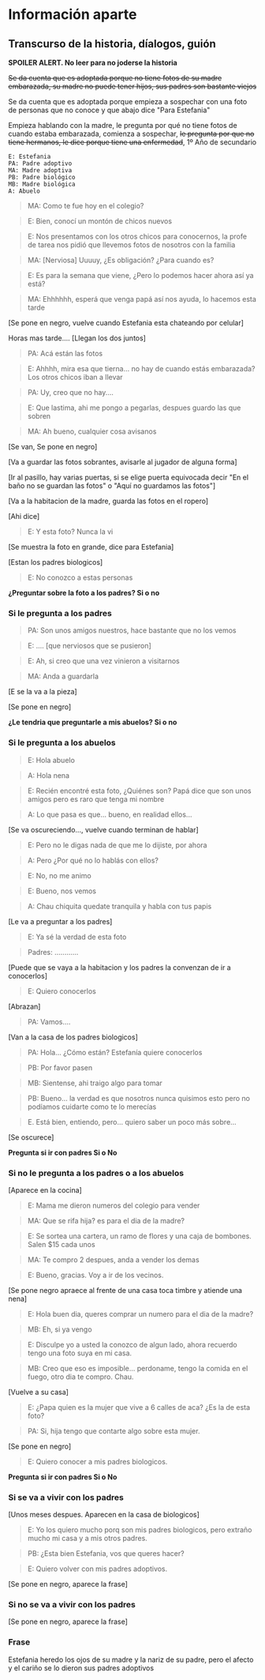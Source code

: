 Información aparte
==================

Transcurso de la historia, díalogos, guión
------------------------------------------
**SPOILER ALERT. No leer para no joderse la historia**

~~Se da cuenta que es adoptada porque no tiene fotos de su madre embarazada, su madre no puede tener hijos, sus padres son bastante viejos~~

Se da cuenta que es adoptada porque empieza a sospechar con una foto de personas que no conoce y que abajo dice "Para Estefania"

Empieza hablando con la madre, le pregunta por qué no tiene fotos de cuando estaba embarazada, comienza a sospechar, ~~le pregunta por que no tiene hermanos, le dice porque tiene una enfermedad~~, 1º Año de secundario

```
E: Estefania
PA: Padre adoptivo
MA: Madre adoptiva
PB: Padre biológico
MB: Madre biológica
A: Abuelo
```

> MA: Como te fue hoy en el colegio?

> E: Bien, conocí un montón de chicos nuevos

> E: Nos presentamos con los otros chicos para conocernos, la profe de tarea nos pidió que llevemos fotos de nosotros con la familia

> MA: [Nerviosa] Uuuuy, ¿Es obligación? ¿Para cuando es?

> E: Es para la semana que viene, ¿Pero lo podemos hacer ahora así ya está?

> MA: Ehhhhhh, esperá que venga papá así nos ayuda, lo hacemos esta tarde

[Se pone en negro, vuelve cuando Estefania esta chateando por celular]

Horas mas tarde.... [Llegan los dos juntos]

> PA: Acá están las fotos

> E: Ahhhh, mira esa que tierna... no hay de cuando estás embarazada? Los otros chicos iban a llevar

> PA: Uy, creo que no hay....

> E: Que lastima, ahi me pongo a pegarlas, despues guardo las que sobren

> MA: Ah bueno, cualquier cosa avisanos

[Se van, Se pone en negro]

[Va a guardar las fotos sobrantes, avisarle al jugador de alguna forma]

[Ir al pasillo, hay varias puertas, si se elige puerta equivocada decir "En el baño no se guardan las fotos" o "Aquí no guardamos las fotos"]

[Va a la habitacion de la madre, guarda las fotos en el ropero]

[Ahi dice]

> E: Y esta foto? Nunca la vi

[Se muestra la foto en grande, dice para Estefania]

[Estan los padres biologicos]

> E: No conozco a estas personas

**¿Preguntar sobre la foto a los padres? Si o no**

### Si le pregunta a los padres

> PA: Son unos amigos nuestros, hace bastante que no los vemos

> E: .... [que nerviosos que se pusieron]

> E: Ah, si creo que una vez vinieron a visitarnos

> MA: Anda a guardarla

[E se la va a la pieza]

[Se pone en negro]

**¿Le tendria que preguntarle a mis abuelos? Si o no**

### Si le pregunta a los abuelos

> E: Hola abuelo

> A: Hola nena

> E: Recién encontré esta foto, ¿Quiénes son? Papá dice que son unos amigos pero es raro que tenga mi nombre

> A: Lo que pasa es que... bueno, en realidad ellos...

[Se va oscureciendo..., vuelve cuando terminan de hablar]

> E: Pero no le digas nada de que me lo dijiste, por ahora

> A: Pero ¿Por qué no lo hablás con ellos?

> E: No, no me animo

> E: Bueno, nos vemos

> A: Chau chiquita quedate tranquila y habla con tus papis

[Le va a preguntar a los padres]

> E: Ya sé la verdad de esta foto

> Padres: ............

[Puede que se vaya a la habitacion y los padres la convenzan de ir a conocerlos]

> E: Quiero conocerlos

[Abrazan]

> PA: Vamos....

[Van a la casa de los padres biologicos]

> PA: Hola... ¿Cómo están? Estefanía quiere conocerlos

> PB: Por favor pasen

> MB: Sientense, ahi traigo algo para tomar

> PB: Bueno... la verdad es que nosotros nunca quisimos esto pero no podíamos cuidarte como te lo merecías

> E. Está bien, entiendo, pero... quiero saber un poco más sobre...

[Se oscurece]

**Pregunta si ir con padres Si o No**

### Si no le pregunta a los padres o a los abuelos

[Aparece en la cocina]

> E: Mama me dieron numeros del colegio para vender

> MA: Que se rifa hija? es para el dia de la madre? 

> E: Se sortea una cartera, un ramo de flores y una caja de bombones. Salen $15 cada unos

> MA: Te compro 2 despues, anda a vender los demas

> E: Bueno, gracias. Voy a ir de los vecinos.

[Se pone negro apraece al frente de una casa toca timbre y atiende una nena]

> E: Hola buen dia, queres comprar un numero para el dia de la madre?

> MB: Eh, si ya vengo

> E: Disculpe yo a usted la conozco de algun lado, ahora recuerdo tengo una foto suya en mi casa.

> MB: Creo que eso es imposible... perdoname, tengo la comida en el fuego, otro dia te compro. Chau.

[Vuelve a su casa]

> E: ¿Papa quien es la mujer que vive a 6 calles de aca? ¿Es la de esta foto?

> PA: Si, hija tengo que contarte algo sobre esta mujer.

[Se pone en negro]

> E: Quiero conocer a mis padres biologicos.

**Pregunta si ir con padres Si o No**

### Si se va a vivir con los padres

[Unos meses despues. Aparecen en la casa de biologicos]

> E: Yo los quiero mucho porq son mis padres biologicos, pero extraño mucho mi casa y a mis otros padres.

> PB: ¿Esta bien Estefania, vos que queres hacer? 

> E: Quiero volver con mis padres adoptivos.

[Se pone en negro, aparece la frase]

### Si no se va a vivir con los padres

[Se pone en negro, aparece la frase]

### Frase

Estefania heredo los ojos de su madre y la nariz de su padre, pero el afecto y el cariño se lo dieron sus padres adoptivos
